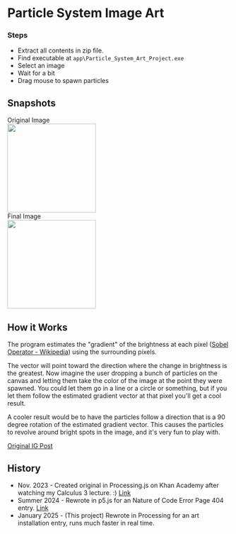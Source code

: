 # Particle System Image Art
### Steps
- Extract all contents in zip file.
- Find executable at `app\Particle_System_Art_Project.exe`
- Select an image
- Wait for a bit
- Drag mouse to spawn particles

## Snapshots
Original Image  
<img src="https://github.com/user-attachments/assets/554ef31c-d5d3-4c58-a2ac-630b1e42fa41" width="200" height="200">  
Final Image  
<img src="https://github.com/user-attachments/assets/d2e2ec5a-5ac5-4ead-92d3-48c02fc09001" width="200" height="200">

## How it Works
The program estimates the "gradient" of the brightness at each pixel ([Sobel Operator - Wikipedia](https://en.wikipedia.org/wiki/Sobel_operator)) using the surrounding pixels.

The vector will point toward the direction where the change in brightness is the greatest.
Now imagine the user dropping a bunch of particles on the canvas and letting them take the color of the image at the point they were spawned.
You could let them go in a line or a circle or something, but if you let them follow the estimated gradient vector at that pixel you'll get a cool result.

A cooler result would be to have the particles follow a direction that is a 90 degree rotation of the estimated gradient vector.
This causes the particles to revolve around bright spots in the image, and it's very fun to play with.

[Original IG Post](https://www.instagram.com/p/C6nVyYeu1IF/?img_index=1)

## History
- Nov. 2023 - Created original in Processing.js on Khan Academy after watching my Calculus 3 lecture. :) [Link](https://www.khanacademy.org/computer-programming/combining-w-particle-systems/5653797028413440)
- Summer 2024 - Rewrote in p5.js for an Nature of Code Error Page 404 entry. [Link](https://editor.p5js.org/emeraldblackbird/sketches/ayaheolVX)
- January 2025 - (This project) Rewrote in Processing for an art installation entry, runs much faster in real time.






